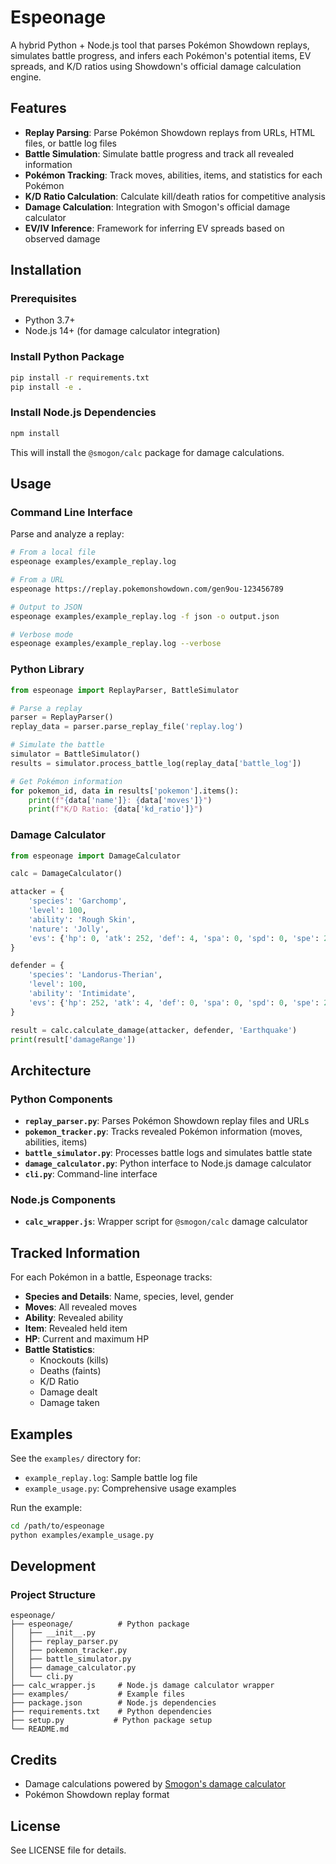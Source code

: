 # Espeonage

A hybrid Python + Node.js tool that parses Pokémon Showdown replays, simulates battle progress, and infers each Pokémon's potential items, EV spreads, and K/D ratios using Showdown's official damage calculation engine.

## Features

- **Replay Parsing**: Parse Pokémon Showdown replays from URLs, HTML files, or battle log files
- **Battle Simulation**: Simulate battle progress and track all revealed information
- **Pokémon Tracking**: Track moves, abilities, items, and statistics for each Pokémon
- **K/D Ratio Calculation**: Calculate kill/death ratios for competitive analysis
- **Damage Calculation**: Integration with Smogon's official damage calculator
- **EV/IV Inference**: Framework for inferring EV spreads based on observed damage

## Installation

### Prerequisites

- Python 3.7+
- Node.js 14+ (for damage calculator integration)

### Install Python Package

```bash
pip install -r requirements.txt
pip install -e .
```

### Install Node.js Dependencies

```bash
npm install
```

This will install the `@smogon/calc` package for damage calculations.

## Usage

### Command Line Interface

Parse and analyze a replay:

```bash
# From a local file
espeonage examples/example_replay.log

# From a URL
espeonage https://replay.pokemonshowdown.com/gen9ou-123456789

# Output to JSON
espeonage examples/example_replay.log -f json -o output.json

# Verbose mode
espeonage examples/example_replay.log --verbose
```

### Python Library

```python
from espeonage import ReplayParser, BattleSimulator

# Parse a replay
parser = ReplayParser()
replay_data = parser.parse_replay_file('replay.log')

# Simulate the battle
simulator = BattleSimulator()
results = simulator.process_battle_log(replay_data['battle_log'])

# Get Pokémon information
for pokemon_id, data in results['pokemon'].items():
    print(f"{data['name']}: {data['moves']}")
    print(f"K/D Ratio: {data['kd_ratio']}")
```

### Damage Calculator

```python
from espeonage import DamageCalculator

calc = DamageCalculator()

attacker = {
    'species': 'Garchomp',
    'level': 100,
    'ability': 'Rough Skin',
    'nature': 'Jolly',
    'evs': {'hp': 0, 'atk': 252, 'def': 4, 'spa': 0, 'spd': 0, 'spe': 252},
}

defender = {
    'species': 'Landorus-Therian',
    'level': 100,
    'ability': 'Intimidate',
    'evs': {'hp': 252, 'atk': 4, 'def': 0, 'spa': 0, 'spd': 0, 'spe': 252},
}

result = calc.calculate_damage(attacker, defender, 'Earthquake')
print(result['damageRange'])
```

## Architecture

### Python Components

- **`replay_parser.py`**: Parses Pokémon Showdown replay files and URLs
- **`pokemon_tracker.py`**: Tracks revealed Pokémon information (moves, abilities, items)
- **`battle_simulator.py`**: Processes battle logs and simulates battle state
- **`damage_calculator.py`**: Python interface to Node.js damage calculator
- **`cli.py`**: Command-line interface

### Node.js Components

- **`calc_wrapper.js`**: Wrapper script for `@smogon/calc` damage calculator

## Tracked Information

For each Pokémon in a battle, Espeonage tracks:

- **Species and Details**: Name, species, level, gender
- **Moves**: All revealed moves
- **Ability**: Revealed ability
- **Item**: Revealed held item
- **HP**: Current and maximum HP
- **Battle Statistics**:
  - Knockouts (kills)
  - Deaths (faints)
  - K/D Ratio
  - Damage dealt
  - Damage taken

## Examples

See the `examples/` directory for:

- `example_replay.log`: Sample battle log file
- `example_usage.py`: Comprehensive usage examples

Run the example:

```bash
cd /path/to/espeonage
python examples/example_usage.py
```

## Development

### Project Structure

```
espeonage/
├── espeonage/          # Python package
│   ├── __init__.py
│   ├── replay_parser.py
│   ├── pokemon_tracker.py
│   ├── battle_simulator.py
│   ├── damage_calculator.py
│   └── cli.py
├── calc_wrapper.js     # Node.js damage calculator wrapper
├── examples/           # Example files
├── package.json        # Node.js dependencies
├── requirements.txt    # Python dependencies
├── setup.py           # Python package setup
└── README.md
```

## Credits

- Damage calculations powered by [Smogon's damage calculator](https://github.com/smogon/damage-calc)
- Pokémon Showdown replay format

## License

See LICENSE file for details.
